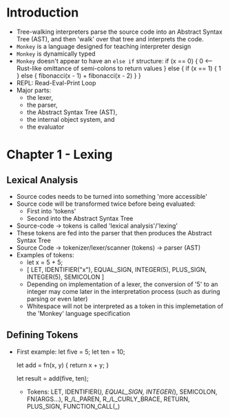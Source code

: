 # Introduction
- Tree-walking interpreters parse the source code into an Abstract Syntax Tree
  (AST), and then 'walk' over that tree and interprets the code.
- `Monkey` is a language designed for teaching interpreter design
- `Monkey` is dynamically typed
- `Monkey` doesn't appear to have an `else if` structure:
    if (x == 0) {
        0 <-- Rust-like omittance of semi-colons to return values
    } else {
        if (x == 1) {
            1
        } else {
            fibonacci(x - 1) + fibonacci(x - 2)
        }
    }
- REPL: Read-Eval-Print Loop
- Major parts:
    - the lexer,
    - the parser,
    - the Abstract Syntax Tree (AST),
    - the internal object system, and
    - the evaluator

# Chapter 1 - Lexing
## Lexical Analysis
- Source codes needs to be turned into something 'more accessible'
- Source code will be transformed twice before being evaluated:
    - First into 'tokens'
    - Second into the Abstract Syntax Tree
- Source-code -> tokens is called 'lexical analysis'/'lexing'
- These tokens are fed into the parser that then produces the Abstract Syntax
  Tree
- Source Code -> tokenizer/lexer/scanner (tokens) -> parser (AST)
- Examples of tokens: 
    - let x = 5 + 5;
    - [
        LET,
        IDENTIFIER("x"),
        EQUAL_SIGN,
        INTEGER(5),
        PLUS_SIGN,
        INTEGER(5),
        SEMICOLON
      ]
    - Depending on implementation of a lexer, the conversion of '5' to an
      integer may come later in the interpretation process (such as during
      parsing or even later)
    - Whitespace will not be interpreted as a token in this implemetation of
      the 'Monkey' language specification

## Defining Tokens
- First example:
    let five = 5;
    let ten = 10;

    let add = fn(x, y) {
        return x + y;
    }

    let result = add(five, ten);

  - Tokens: LET, IDENTIFIER(_), EQUAL_SIGN, INTEGER(_), SEMICOLON, FN(ARGS...),
            R_/L_PAREN, R_/L_CURLY_BRACE, RETURN, PLUS_SIGN, FUNCTION_CALL(_)

